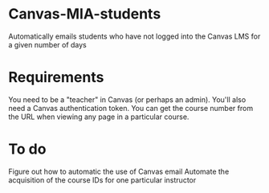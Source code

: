 # Canvas-MIA-students
Automatically emails students who have not logged into the Canvas LMS for a given number of days

# Requirements
You need to be a "teacher" in Canvas (or perhaps an admin).
You'll also need a Canvas authentication token.
You can get the course number from the URL when viewing any page in a particular course.

# To do
Figure out how to automatic the use of Canvas email
Automate the acquisition of the course IDs for one particular instructor
